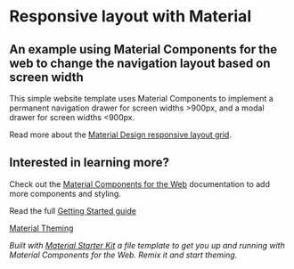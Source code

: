 # Responsive layout with Material
## An example using Material Components for the web to change the navigation layout based on screen width

This simple website template uses Material Components to implement a permanent navigation drawer for screen widths >900px, and a modal drawer for screen widths <900px.

Read more about the [Material Design responsive layout grid](https://material.io/design/layout/responsive-layout-grid.html).

## Interested in learning more?
Check out the [Material Components for the Web](https://github.com/material-components/material-components-web) documentation to add more components and styling.

Read the full [Getting Started guide](https://github.com/material-components/material-components-web/blob/master/docs/getting-started.md)

[Material Theming](https://material.io/design/material-theming)

*Built with [Material Starter Kit](https://glitch.com/~material-starter-kit) a file template to get you up and running with Material Components for the Web. Remix it and start theming.*
